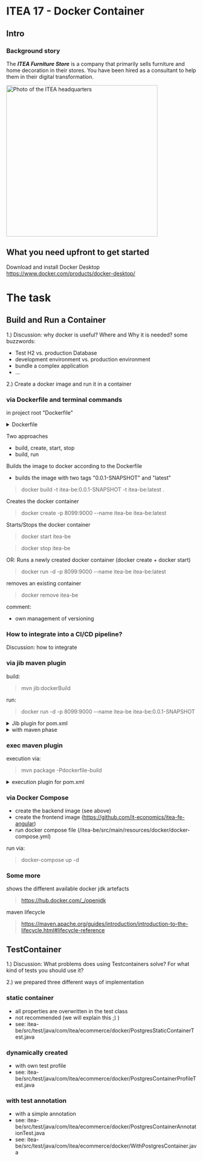# ITEA 17 - Docker Container

## Intro

### Background story

The ***ITEA Furniture Store*** is a company that primarily sells furniture
and home decoration in their stores. You have been hired as a consultant to
help them in their digital transformation.

<img src="assets/images/ITEA.jpg" width="400" alt="Photo of the ITEA headquarters" />

## What you need upfront to get started
Download and install Docker Desktop
https://www.docker.com/products/docker-desktop/

# The task
## Build and Run a Container

1.) Discussion: why docker is useful? Where and Why it is needed?
some buzzwords:
- Test H2 vs. production Database
- development environment vs. production environment 
- bundle a complex application
- ...

2.) Create a docker image and run it in a container 

### via Dockerfile and terminal commands

in project root "Dockerfile"
<details>
<summary>Dockerfile</summary>

```
# Step 1: Use a base image with Java (adopting an OpenJDK image for compatibility)
FROM openjdk:17

# Step 2: Set the working directory inside the container
WORKDIR /app

# Step 3: Copy the built jar file from your target directory to the container
COPY target/itea-0.0.1-SNAPSHOT.jar app.jar

# Step 4: Expose the port your application uses, default Spring Boot port is 8080
EXPOSE 9000

# Step 5: Run your application
ENTRYPOINT ["java", "-jar", "app.jar"]
```
</details>

Two approaches

- build, create, start, stop
- build, run

Builds the image to docker according to the Dockerfile
- builds the image with two tags "0.0.1-SNAPSHOT" and "latest"
> docker build -t itea-be:0.0.1-SNAPSHOT -t itea-be:latest .

Creates the docker container
> docker create -p 8099:9000 --name itea-be itea-be:latest

Starts/Stops the docker container
> docker start itea-be

> docker stop itea-be

OR: Runs a newly created docker container  (docker create + docker start)
> docker run -d -p 8099:9000 --name itea-be itea-be:latest

removes an existing container
> docker remove itea-be

comment:

- own management of versioning

### How to integrate into a CI/CD pipeline?
Discussion: how to integrate

### via jib maven plugin

build:
> mvn jib:dockerBuild

run:
> docker run -d -p 8099:9000 --name itea-be itea-be:0.0.1-SNAPSHOT

<details>
<summary>Jib plugin for pom.xml</summary>

```
<plugin>
    <groupId>com.google.cloud.tools</groupId>
    <artifactId>jib-maven-plugin</artifactId>
    <version>3.1.4</version> 
    <configuration>
        <from>
            <image>openjdk:17</image>
            <platforms>
                <platform>
                    <architecture>arm64</architecture>
                    <os>linux</os>
                </platform>
            </platforms>
        </from>
        <to>
            <image>itea-be:latest</image>
            <tags>
                <tag>${project.version}</tag>
            </tags>
        </to>
        <container>
            <ports>
                <port>9000</port> 
            </ports>
            <environment>
                <JAVA_OPTS>-Xms512m -Xmx512m</JAVA_OPTS> 
            </environment>
        </container>
    </configuration>
</plugin>
```
</details>

<details>
<summary>with maven phase</summary>

```
<plugin>
    <groupId>com.google.cloud.tools</groupId>
    <artifactId>jib-maven-plugin</artifactId>
    <version>3.1.4</version>
    <executions>
        <execution>
            <phase>package</phase>
            <goals>
                <goal>dockerBuild</goal>
            </goals>
        </execution>
    </executions>
    <configuration>
        ...
    </configuration>
</plugin>
```
</details>

### exec maven  plugin
execution via:
> mvn package -Pdockerfile-build

<details>
<summary>execution plugin for pom.xml</summary>

```
<build>
    <plugins>
        <plugin>
            <groupId>org.codehaus.mojo</groupId>
            <artifactId>exec-maven-plugin</artifactId>
            <version>3.0.0</version>
            <executions>
                <execution>
                    <id>docker-build</id>
                    <phase>package</phase>
                    <goals>
                        <goal>exec</goal>
                    </goals>
                    <configuration>
                        <executable>docker</executable>
                        <arguments>
                            <argument>build</argument>
                            <argument>-t</argument>
                            <argument>itea-be:${project.version}</argument>
                            <argument>-t</argument>
                            <argument>itea-be:latest</argument>
                            <argument>.</argument>
                        </arguments>
                    </configuration>
                </execution>
                <execution>
                    <id>docker-run</id>
                    <phase>package</phase>
                    <goals>
                        <goal>exec</goal>
                    </goals>
                    <configuration>
                        <executable>docker</executable>
                        <arguments>
                            <argument>run</argument>
                            <argument>-d</argument>
                            <argument>-p</argument>
                            <argument>8099:9000</argument>
                            <argument>--name</argument>
                            <argument>itea-be</argument>
                            <argument>itea-be:${project.version}</argument>
                        </arguments>
                    </configuration>
                </execution>
            </executions>
        </plugin>
    </plugins>
</build>
```
</details>

### via Docker Compose

- create the backend image (see above)
- create the frontend image (https://github.com/it-economics/itea-fe-angular)
- run docker compose file (/itea-be/src/main/resources/docker/docker-compose.yml)

run via:
> docker-compose up -d

### Some more
shows the different available docker jdk artefacts
> https://hub.docker.com/_/openjdk

maven lifecycle
> https://maven.apache.org/guides/introduction/introduction-to-the-lifecycle.html#lifecycle-reference

## TestContainer

1.) Discussion: What problems does using Testcontainers solve? For what kind of tests you should use it?

2.) we prepared three different ways of implementation

### static container
- all properties are overwritten in the test class
- not recommended (we will explain this ;) )
- see: itea-be/src/test/java/com/itea/ecommerce/docker/PostgresStaticContainerTest.java

### dynamically created
- with own test profile
- see: itea-be/src/test/java/com/itea/ecommerce/docker/PostgresContainerProfileTest.java

### with test annotation
- with a simple annotation
- see: itea-be/src/test/java/com/itea/ecommerce/docker/PostgresContainerAnnotationTest.java 
- see: itea-be/src/test/java/com/itea/ecommerce/docker/WithPostgresContainer.java
